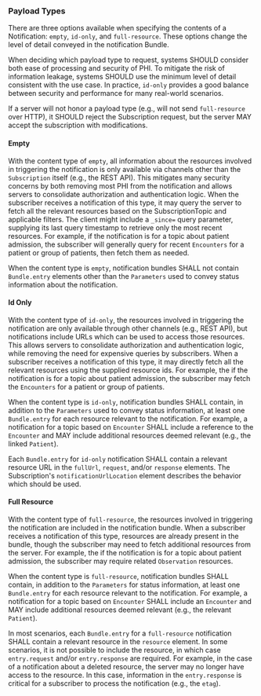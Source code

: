 ### Payload Types

There are three options available when specifying the contents of a Notification: `empty`, `id-only`, and `full-resource`. These options change the level of detail conveyed in the notification Bundle.

When deciding which payload type to request, systems SHOULD consider both ease of processing and security of PHI. To mitigate the risk of information leakage, systems SHOULD use the minimum level of detail consistent with the use case. In practice, `id-only` provides a good balance between security and performance for many real-world scenarios.

If a server will not honor a payload type (e.g., will not send `full-resource` over HTTP), it SHOULD reject the Subscription request, but the server MAY accept the subscription with modifications.

#### Empty

With the content type of `empty`, all information about the resources involved in triggering the notification is only available via channels other than the `Subscription` itself (e.g., the REST API). This mitigates many security concerns by both removing most PHI from the notification and allows servers to consolidate authorization and authentication logic. When the subscriber receives a notification of this type, it may query the server to fetch all the relevant resources based on the SubscriptionTopic and applicable filters. The client might include a `_since=` query parameter, supplying its last query timestamp to retrieve only the most recent resources. For example, if the notification is for a topic about patient admission, the subscriber will generally query for recent `Encounters` for a patient or group of patients, then fetch them as needed.

When the content type is `empty`, notification bundles SHALL not contain `Bundle.entry` elements other than the `Parameters` used to convey status information about the notification.

#### Id Only

With the content type of `id-only`, the resources involved in triggering the notification are only available through other channels (e.g., REST API), but notifications include URLs which can be used to access those resources. This allows servers to consolidate authorization and authentication logic, while removing the need for expensive queries by subscribers. When a subscriber receives a notification of this type, it may directly fetch all the relevant resources using the supplied resource ids. For example, the if the notification is for a topic about patient admission, the subscriber may fetch the `Encounters` for a patient or group of patients.

When the content type is `id-only`, notification bundles SHALL contain, in addition to the `Parameters` used to convey status information, at least one `Bundle.entry` for each resource relevant to the notification. For example, a notification for a topic based on `Encounter` SHALL include a reference to the `Encounter` and MAY include additional resources deemed relevant (e.g., the linked `Patient`).

Each `Bundle.entry` for `id-only` notification SHALL contain a relevant resource URL in the `fullUrl`, `request`, and/or `response` elements. The Subscription's `notificationUrlLocation` element describes the behavior which should be used.

#### Full Resource

With the content type of `full-resource`, the resources involved in triggering the notification are included in the notification bundle. When a subscriber receives a notification of this type, resources are already present in the bundle, though the subscriber may need to fetch additional resources from the server. For example, the if the notification is for a topic about patient admission, the subscriber may require related `Observation` resources.

When the content type is `full-resource`, notification bundles SHALL contain, in addition to the `Parameters` for status information, at least one `Bundle.entry` for each resource relevant to the notification. For example, a notification for a topic based on `Encounter` SHALL include an `Encounter` and MAY include additional resources deemed relevant (e.g., the relevant `Patient`).

In most scenarios, each `Bundle.entry` for a `full-resource` notification SHALL contain a relevant resource in the `resource` element. In some scenarios, it is not possible to include the resource, in which case `entry.request` and/or `entry.response` are required. For example, in the case of a notification about a deleted resource, the server may no longer have access to the resource. In this case, information in the `entry.response` is critical for a subscriber to process the notification (e.g., the `etag`).
